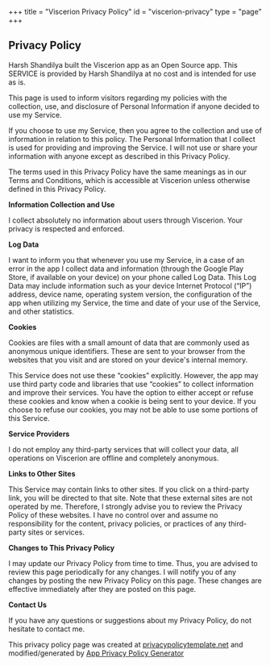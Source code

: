 +++
title = "Viscerion Privacy Policy"
id = "viscerion-privacy"
type = "page"
+++

## Privacy Policy

Harsh Shandilya built the Viscerion app as an Open Source app. This SERVICE is provided by Harsh Shandilya at no cost and is intended for use as is.

This page is used to inform visitors regarding my policies with the collection, use, and disclosure of Personal Information if anyone decided to use my Service.

If you choose to use my Service, then you agree to the collection and use of information in relation to this policy. The Personal Information that I collect is used for providing and improving the Service. I will not use or share your information with anyone except as described in this Privacy Policy.

The terms used in this Privacy Policy have the same meanings as in our Terms and Conditions, which is accessible at Viscerion unless otherwise defined in this Privacy Policy.

**Information Collection and Use**

I collect absolutely no information about users through Viscerion. Your privacy is respected and enforced.

**Log Data**

I want to inform you that whenever you use my Service, in a case of an error in the app I collect data and information (through the Google Play Store, if available on your device) on your phone called Log Data. This Log Data may include information such as your device Internet Protocol (“IP”) address, device name, operating system version, the configuration of the app when utilizing my Service, the time and date of your use of the Service, and other statistics.

**Cookies**

Cookies are files with a small amount of data that are commonly used as anonymous unique identifiers. These are sent to your browser from the websites that you visit and are stored on your device's internal memory.

This Service does not use these “cookies” explicitly. However, the app may use third party code and libraries that use “cookies” to collect information and improve their services. You have the option to either accept or refuse these cookies and know when a cookie is being sent to your device. If you choose to refuse our cookies, you may not be able to use some portions of this Service.

**Service Providers**

I do not employ any third-party services that will collect your data, all operations on Viscerion are offline and completely anonymous.

**Links to Other Sites**

This Service may contain links to other sites. If you click on a third-party link, you will be directed to that site. Note that these external sites are not operated by me. Therefore, I strongly advise you to review the Privacy Policy of these websites. I have no control over and assume no responsibility for the content, privacy policies, or practices of any third-party sites or services.

**Changes to This Privacy Policy**

I may update our Privacy Policy from time to time. Thus, you are advised to review this page periodically for any changes. I will notify you of any changes by posting the new Privacy Policy on this page. These changes are effective immediately after they are posted on this page.

**Contact Us**

If you have any questions or suggestions about my Privacy Policy, do not hesitate to contact me.

This privacy policy page was created at [privacypolicytemplate.net](https://privacypolicytemplate.net) and modified/generated by [App Privacy Policy Generator](https://app-privacy-policy-generator.firebaseapp.com/)
